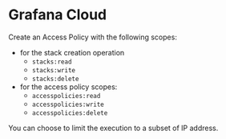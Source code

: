 # Grafana Cloud

Create an Access Policy with the following scopes:

* for the stack creation operation
  * `stacks:read`
  * `stacks:write`
  * `stacks:delete`
* for the access policy scopes:
  * `accesspolicies:read`
  * `accesspolicies:write`
  * `accesspolicies:delete`

You can choose to limit the execution to a subset of IP address.
